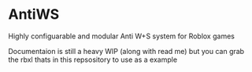 # AntiWS
Highly configuarable and modular Anti W+S system for Roblox games

Documentaion is still a heavy WIP (along with read me) but you can grab the rbxl thats in this repsository to use as a example
